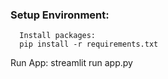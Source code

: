 ### Setup Environment:       
      Install packages:
      pip install -r requirements.txt



Run App:
        streamlit run app.py
